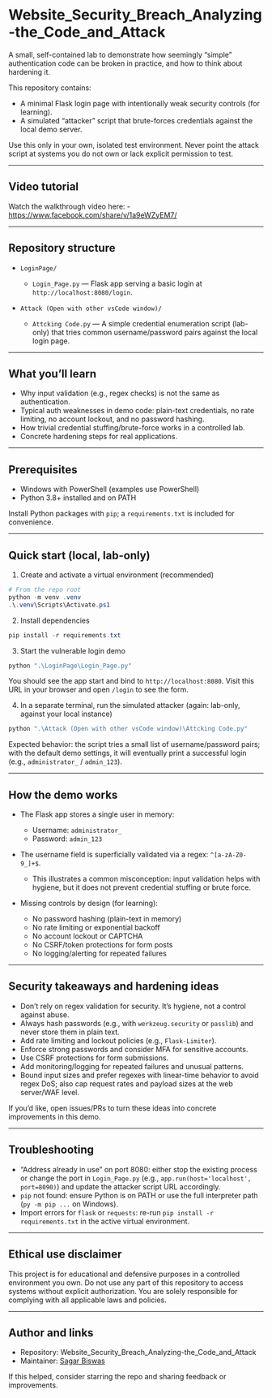 # Website_Security_Breach_Analyzing-the_Code_and_Attack

A small, self-contained lab to demonstrate how seemingly “simple” authentication code can be broken in practice, and how to think about hardening it.

This repository contains:

- A minimal Flask login page with intentionally weak security controls (for learning).
- A simulated “attacker” script that brute-forces credentials against the local demo server.

Use this only in your own, isolated test environment. Never point the attack script at systems you do not own or lack explicit permission to test.

---

## Video tutorial

Watch the walkthrough video here: - https://www.facebook.com/share/v/1a9eWZyEM7/

---

## Repository structure

- `LoginPage/`
  - `Login_Page.py` — Flask app serving a basic login at `http://localhost:8080/login`.
  
- `Attack (Open with other vsCode window)/`
  - `Attcking Code.py` — A simple credential enumeration script (lab-only) that tries common username/password pairs against the local login page.
  
---

## What you’ll learn

- Why input validation (e.g., regex checks) is not the same as authentication.
- Typical auth weaknesses in demo code: plain-text credentials, no rate limiting, no account lockout, and no password hashing.
- How trivial credential stuffing/brute-force works in a controlled lab.
- Concrete hardening steps for real applications.

---

## Prerequisites

- Windows with PowerShell (examples use PowerShell)
- Python 3.8+ installed and on PATH

Install Python packages with `pip`; a `requirements.txt` is included for convenience.

---

## Quick start (local, lab-only)

1. Create and activate a virtual environment (recommended)

```powershell
# From the repo root
python -m venv .venv
.\.venv\Scripts\Activate.ps1
```

2. Install dependencies

```powershell
pip install -r requirements.txt
```

3. Start the vulnerable login demo

```powershell
python ".\LoginPage\Login_Page.py"
```

You should see the app start and bind to `http://localhost:8080`. Visit this URL in your browser and open `/login` to see the form.

4. In a separate terminal, run the simulated attacker (again: lab-only, against your local instance)

```powershell
python ".\Attack (Open with other vsCode window)\Attcking Code.py"
```

Expected behavior: the script tries a small list of username/password pairs; with the default demo settings, it will eventually print a successful login (e.g., `administrator_` / `admin_123`).

---

## How the demo works

- The Flask app stores a single user in memory:
  - Username: `administrator_`
  - Password: `admin_123`
  
- The username field is superficially validated via a regex: `^[a-zA-Z0-9_]+$`.
  - This illustrates a common misconception: input validation helps with hygiene, but it does not prevent credential stuffing or brute force.
  
- Missing controls by design (for learning):
  - No password hashing (plain-text in memory)
  - No rate limiting or exponential backoff
  - No account lockout or CAPTCHA
  - No CSRF/token protections for form posts
  - No logging/alerting for repeated failures

---

## Security takeaways and hardening ideas

- Don’t rely on regex validation for security. It’s hygiene, not a control against abuse.
- Always hash passwords (e.g., with `werkzeug.security` or `passlib`) and never store them in plain text.
- Add rate limiting and lockout policies (e.g., `Flask-Limiter`).
- Enforce strong passwords and consider MFA for sensitive accounts.
- Use CSRF protections for form submissions.
- Add monitoring/logging for repeated failures and unusual patterns.
- Bound input sizes and prefer regexes with linear-time behavior to avoid regex DoS; also cap request rates and payload sizes at the web server/WAF level.

If you’d like, open issues/PRs to turn these ideas into concrete improvements in this demo.

---

## Troubleshooting

- “Address already in use” on port 8080: either stop the existing process or change the port in `Login_Page.py` (e.g., `app.run(host='localhost', port=8090)`) and update the attacker script URL accordingly.
- `pip` not found: ensure Python is on PATH or use the full interpreter path (`py -m pip ...` on Windows).
- Import errors for `flask` or `requests`: re-run `pip install -r requirements.txt` in the active virtual environment.

---

## Ethical use disclaimer

This project is for educational and defensive purposes in a controlled environment you own. Do not use any part of this repository to access systems without explicit authorization. You are solely responsible for complying with all applicable laws and policies.

---

## Author and links

- Repository: Website_Security_Breach_Analyzing-the_Code_and_Attack
- Maintainer: [Sagar Biswas](https://github.com/SagarBiswas-MultiHAT)

If this helped, consider starring the repo and sharing feedback or improvements.
